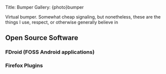 Title: Bumper
Gallery: {photo}bumper

Virtual bumper. Somewhat cheap signaling, but nonetheless, these are the things I use, respect, or otherwise generally believe in

## Open Source Software


### FDroid (FOSS Android applications)

### Firefox Plugins
